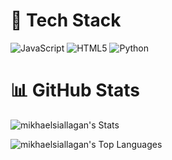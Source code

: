 # 🧱 Tech Stack
![JavaScript](https://img.shields.io/badge/javascript-%23323330.svg?style=flat&logo=javascript&logoColor=%23F7DF1E) ![HTML5](https://img.shields.io/badge/html5-%23E34F26.svg?style=flat&logo=html5&logoColor=white) ![Python](https://img.shields.io/badge/python-3670A0?style=flat&logo=python&logoColor=ffdd54)

# 📊 GitHub Stats
![mikhaelsiallagan's Stats](https://github-readme-stats.vercel.app/api?username=mikhaelsiallagan&theme=vue-dark&show_icons=true&hide_border=true&count_private=true)


![mikhaelsiallagan's Top Languages](https://github-readme-stats.vercel.app/api/top-langs/?username=mikhaelsiallagan&theme=vue-dark&show_icons=true&hide_border=true&layout=compact)



